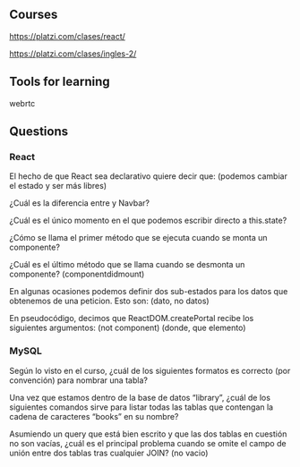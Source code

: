 ## Courses

https://platzi.com/clases/react/

https://platzi.com/clases/ingles-2/

## Tools for learning

webrtc

## Questions

### React

El hecho de que React sea declarativo quiere decir que: (podemos cambiar el estado y ser más libres)

¿Cuál es la diferencia entre <Navbar /> y Navbar?

¿Cuál es el único momento en el que podemos escribir directo a this.state?

¿Cómo se llama el primer método que se ejecuta cuando se monta un componente?

¿Cuál es el último método que se llama cuando se desmonta un componente? (componentdidmount)

En algunas ocasiones podemos definir dos sub-estados para los datos que obtenemos de una peticion. Esto son: (dato, no datos)

En pseudocódigo, decimos que ReactDOM.createPortal recibe los siguientes argumentos: (not component) (donde, que elemento)

### MySQL

Según lo visto en el curso, ¿cuál de los siguientes formatos es correcto (por convención) para nombrar una tabla?

Una vez que estamos dentro de la base de datos “library”, ¿cuál de los siguientes comandos sirve para listar todas las tablas que contengan la cadena de caracteres “books” en su nombre?

Asumiendo un query que está bien escrito y que las dos tablas en cuestión no son vacías, ¿cuál es el principal problema cuando se omite el campo de unión entre dos tablas tras cualquier JOIN? (no vacio)
